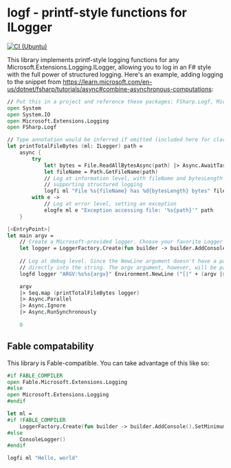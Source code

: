 # logf - printf-style functions for ILogger

[![CI (Ubuntu)](https://github.com/jwosty/FSharp.Logf/actions/workflows/ci-ubuntu.yml/badge.svg)](https://github.com/jwosty/FSharp.Logf/actions/workflows/ci-ubuntu.yml)

This library implements printf-style logging functions for any Microsoft.Extensions.Logging.ILogger, allowing you to log in an F# style with the full power of structured logging.
Here's an example, adding logging to the snippet from https://learn.microsoft.com/en-us/dotnet/fsharp/tutorials/async#combine-asynchronous-computations:

```fsharp
// Put this in a project and reference these packages: FSharp.Logf, Microsoft.Extensions.Logging, Microsoft.Extensions.Logging.Console
open System
open System.IO
open Microsoft.Extensions.Logging
open FSharp.Logf

// Type annotation would be inferred if omitted (included here for clarity)
let printTotalFileBytes (ml: ILogger) path =
    async {
        try
            let! bytes = File.ReadAllBytesAsync(path) |> Async.AwaitTask
            let fileName = Path.GetFileName(path)
            // Log at information level, with fileName and bytesLength as the parameter names for any logging sinks
            // supporting structured logging
            logfi ml "File %s{fileName} has %d{bytesLength} bytes" fileName bytes.Length
        with e -> 
            // Log at error level, setting an exception
            elogfe ml e "Exception accessing file: '%s{path}'" path
    }

[<EntryPoint>]
let main argv =
    // Create a Microsoft-provided logger. Choose your favorite Logger provider (for example: Serilog, NLog, log4net)
    let logger = LoggerFactory.Create(fun builder -> builder.AddConsole().SetMinimumLevel(LogLevel.Debug) |> ignore).CreateLogger()
    
    // Log at debug level. Since the NewLine argument doesn't have a parameter name right after it, it will be baked
    // directly into the string. The argv argument, however, will be parameterized like the others.
    logfd logger "ARGV:%s%s{argv}" Environment.NewLine ("[|" + (argv |> String.concat ";") + "|]")

    argv
    |> Seq.map (printTotalFileBytes logger)
    |> Async.Parallel
    |> Async.Ignore
    |> Async.RunSynchronously
    
    0
```

## Fable compatability

This library is Fable-compatible. You can take advantage of this like so:

```fsharp
#if FABLE_COMPILER
open Fable.Microsoft.Extensions.Logging
#else
open Microsoft.Extensions.Logging
#endif

let ml =
#if !FABLE_COMPILER
    LoggerFactory.Create(fun builder -> builder.AddConsole().SetMinimumLevel(LogLevel.Debug) |> ignore)
#else
    ConsoleLogger()
#endif

logfi ml "Hello, world"
```
